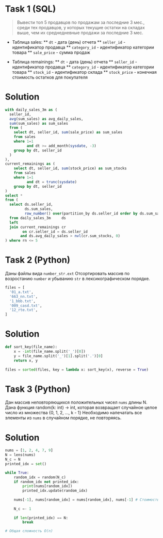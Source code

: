 # Task 1 (SQL)

> Вывести топ 5 продавцов по продажам за последние 3 мес., среди тех продавцов, у которых текущие остатки на складах выше, чем их среднедневные продажи за последние 3 мес.

* Таблица sales:
** `dt` - дата (день) отчета
** `seller_id` - идентификатор продавца
** `category_id` - идентификатор категории товара
** `sale_price` - сумма продаж

* Таблица remainings:
** `dt` - дата (день) отчета
** `seller_id` - идентификатор продавца
** `category_id` - идентификатор категории товара
** `stock_id` - идентификатор склада
** `stock_price` - конечная стоимость остатков для покупателя

# Solution

```sql
with daily_sales_3m as (
  seller_id,
  avg(sum_sales) as avg_daily_sales,
  sum(sum_sales) as sum_sales
  from (
    select dt, seller_id, sum(sale_price) as sum_sales
	from sales
	where 1=1
	      and dt >= add_month(sysdate, -3)
	group by dt, seller_id
  )
),
current_remainings as (
    select dt, seller_id, sum(stock_price) as sum_stocks
	from sales
	where 1=1
	      and dt = trunc(sysdate)
	group by dt, seller_id
)
select *
from (
  select ds.seller_id,
	     ds.sum_sales,
		 row_number() over(partition_by ds.seller_id order by ds.sum_sales desc) as rn
  from daily_sales_3m     ds
  left 
  join current_remainings cr
        on cr.seller_id = ds.seller_id
       and ds.avg_daily_sales > nvl(cr.sum_stocks, 0)
) where rn <= 5
```

# Task 2 (Python)

Даны файлы вида `number_str.ext`
Отсортировать массив по возростанию `number` и убыванию `str` в лексикографическом порядке.
```python
files = [
  '01_a.txt',
  '663_nn.txt',
  '1_bbb.txt',
  '009_casd.txt',
  '12_rte.txt',
]
```

# Solution

```python
def sort_key(file_name):
	x = -int(file_name.split('_')[0])
	y = file_name.split('_')[1].split('.')[0]
	return x, y
	
files = sorted(files, key = lambda x: sort_key(x), reverse = True)
```

# Task 3 (Python)

Дан массив неповторяющихся положительных чисел `nums` длины N.
Дана функция random(k: int) -> int, которая возвращает случайное целое число из множества {0, 1, 2, ..., k - 1}
Необходимо напечатать все элементы из `nums` в случайном порядке, не повторяясь.

# Solution

```python
nums = [1, 2, 4, 7, 9]
N = lens(nums)
N_c = N
printed_idx = set()

while True:
    random_idx = random(N_c)
	if random_idx not printed_idx:
	    print(nums[random_idx])
		printed_idx.update(random_idx)
	
	nums[-1], nums[random_idx] = nums[random_idx], nums[-1] # Стоимость = O(1)
	
	N_c =- 1
	
	if len(printed_idx) == N:
	    break

# Общая сложность O(n)
```